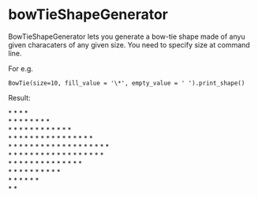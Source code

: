 # bowTieShapeGenerator

BowTieShapeGenerator lets you generate a bow-tie shape made of  anyu given characaters of  any given size.
You need to specify size at command line.

For e.g.

`BowTie(size=10, fill_value = '\*', empty_value = ' ').print_shape()`

Result:

</code>

\*                                   \*
  \*                               \*  
\*   \*                           \*   \*
  \*   \*                       \*   \*  
\*   \*   \*                   \*   \*   \*
  \*   \*   \*               \*   \*   \*  
\*   \*   \*   \*           \*   \*   \*   \*
  \*   \*   \*   \*       \*   \*   \*   \*  
\*   \*   \*   \*   \*   \*   \*   \*   \*   \*
  \*   \*   \*   \*   \*   \*   \*   \*   \*  
\*   \*   \*   \*   \*   \*   \*   \*   \*   \*
  \*   \*   \*   \*       \*   \*   \*   \*  
\*   \*   \*   \*           \*   \*   \*   \*
 \*   \*   \*               \*   \*   \*  
\*   \*   \*                   \*   \*   \*
  \*   \*                       \*   \*  
\*   \*                           \*   \*
  \*                               \*  
\*                                   \*

</code>